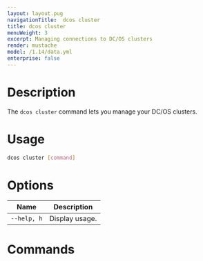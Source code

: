 ```yaml
---
layout: layout.pug
navigationTitle:  dcos cluster
title: dcos cluster
menuWeight: 3
excerpt: Managing connections to DC/OS clusters
render: mustache
model: /1.14/data.yml
enterprise: false
---
```


# Description

The `dcos cluster` command lets you manage your DC/OS clusters.

# Usage

```bash
dcos cluster [command]
```

# Options

| Name |  Description |
|---------|-------------|
| `--help, h`   |  Display usage. |


# Commands
